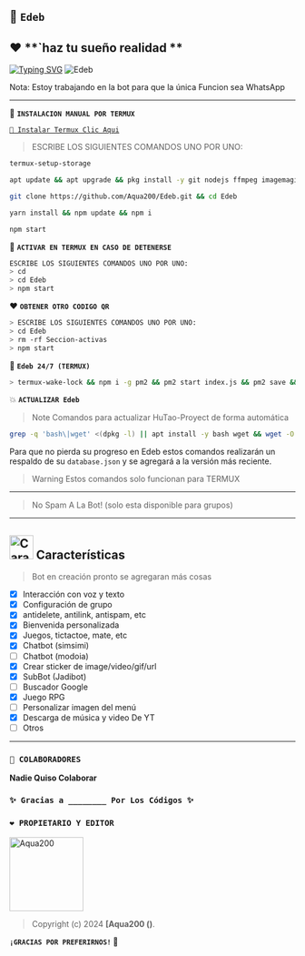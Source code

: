 

## 🌹 **`Edeb`**
## ❤️ **`haz tu sueño realidad **
[![Typing SVG](https://readme-typing-svg.demolab.com?font=Fira+Code&pause=1000&color=FF0000&lines=Bienvenid@+a+mi+repositorio;disfruta+de+Edeb🦋+❤️Aqua200🌹)](https://git.io/typing-svg)
![Edeb](https://qu.ax/yZRGs.jpg)

Nota: Estoy trabajando en la bot para que la única Funcion sea WhatsApp 

---

🍟 **`INSTALACION MANUAL POR TERMUX`**

[`🚩 Instalar Termux Clic Aqui`](https://www.mediafire.com/file/pqd980pnrqrz7r3/termux-app_v0.118.1+github-debug_arm64-v8a.apk/file)

> ESCRIBE LOS SIGUIENTES COMANDOS UNO POR UNO:

```bash
termux-setup-storage
```
```bash
apt update && apt upgrade && pkg install -y git nodejs ffmpeg imagemagick yarn
```
```bash
git clone https://github.com/Aqua200/Edeb.git && cd Edeb
```
```bash
yarn install && npm update && npm i
```
```bash
npm start
```

🍟 **`ACTIVAR EN TERMUX EN CASO DE DETENERSE`**
```bash
ESCRIBE LOS SIGUIENTES COMANDOS UNO POR UNO:
> cd 
> cd Edeb
> npm start
```

❤️ **`OBTENER OTRO CODIGO QR`**
```bash
> ESCRIBE LOS SIGUIENTES COMANDOS UNO POR UNO:
> cd Edeb
> rm -rf Seccion-activas
> npm start
```

🍟 **`Edeb 24/7 (TERMUX)`**
```bash
> termux-wake-lock && npm i -g pm2 && pm2 start index.js && pm2 save && pm2 logs 
```

💥 **`ACTUALIZAR Edeb`**
> Note Comandos para actualizar HuTao-Proyect de forma automática
```bash
grep -q 'bash\|wget' <(dpkg -l) || apt install -y bash wget && wget -O - https://raw.githubusercontent.com/Aqua200/Edeb/master/update.sh | bash
```
Para que no pierda su progreso en Edeb estos comandos realizarán un respaldo de su `database.json` y se agregará a la versión más reciente.

> Warning Estos comandos solo funcionan para TERMUX

----

> No Spam A La Bot! (solo esta disponible para grupos)

---

## <img src="https://i.pinimg.com/originals/73/69/6e/73696e022df7cd5cb3d999c6875361dd.gif" alt="Características" width="42" height="42"> Características

> Bot en creación pronto se agregaran más cosas 

- [x] Interacción con voz y texto
- [x] Configuración de grupo
- [x] antidelete, antilink, antispam, etc
- [x] Bienvenida personalizada
- [x] Juegos, tictactoe, mate, etc
- [x] Chatbot (simsimi)
- [ ] Chatbot (modoia)
- [x] Crear sticker de image/video/gif/url
- [x] SubBot (Jadibot)
- [ ] Buscador Google
- [x] Juego RPG
- [ ] Personalizar imagen del menú
- [x] Descarga de música y video De YT
- [ ] Otros

--- 


### **`🌹 COLABORADORES`**

**Nadie Quiso Colaborar**

### **`✨ Gracias a ________ Por Los Códigos ✨`**

### **`❤️ PROPIETARIO Y EDITOR`**
<a
href="https://github.com/Aqua200"><img src="https://github.com/Aqua200.png" width="130" height="130" alt="Aqua200"/></a>

> Copyright (c) 2024 **[Aqua200
> ()**.


**`¡GRACIAS POR PREFERIRNOS!` 🌹**
